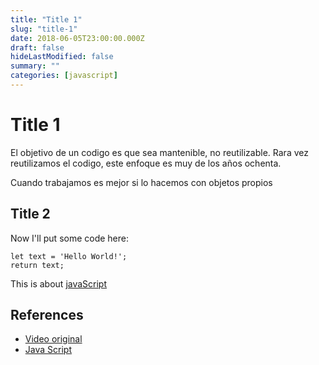 ```yaml
---
title: "Title 1"
slug: "title-1"
date: 2018-06-05T23:00:00.000Z
draft: false
hideLastModified: false
summary: ""
categories: [javascript]
---
```


Title 1
================================================================================

  El objetivo de un codigo es que sea mantenible, no reutilizable. Rara vez 
  reutilizamos el codigo, este enfoque es muy de los años ochenta.
  
  Cuando trabajamos es mejor si lo hacemos con objetos propios

Title 2
--------------------------------------------------------------------------------

  Now I'll put some code here:
  
  ``````````````````````````````````````````````````````````````````````````````
  let text = 'Hello World!';
  return text;
  ``````````````````````````````````````````````````````````````````````````````
  
  This is about [javaScript]

References
--------------------------------------------------------------------------------

* [Video original][original-video]
* [Java Script][javaScript]


<!-- All links here --> 

[original-video]: https://www.youtube.com/watch?v=hRIU7463Ifo
[javaScript]: https://www.javascript.com/
